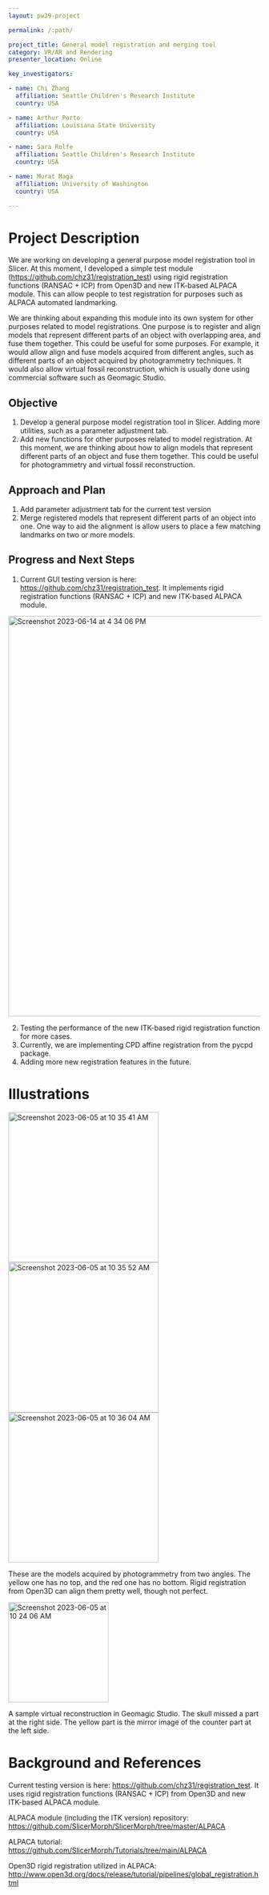 ```yaml
---
layout: pw39-project

permalink: /:path/

project_title: General model registration and merging tool
category: VR/AR and Rendering
presenter_location: Online

key_investigators:

- name: Chi Zhang
  affiliation: Seattle Children's Research Institute
  country: USA

- name: Arthur Porto
  affiliation: Louisiana State University
  country: USA

- name: Sara Rolfe
  affiliation: Seattle Children's Research Institute
  country: USA

- name: Murat Maga
  affiliation: University of Washington
  country: USA

---
```


# Project Description

<!-- Add a short paragraph describing the project. -->

We are working on developing a general purpose model registration tool in Slicer. At this moment, I developed a simple test module (<https://github.com/chz31/registration_test>) using rigid registration functions (RANSAC + ICP) from Open3D and new ITK-based ALPACA module. This can allow people to test registration for purposes such as ALPACA automated landmarking.

We are thinking about expanding this module into its own system for other purposes related to model registrations. One purpose is to register and align models that represent different parts of an object with overlapping area, and fuse them together. This could be useful for some purposes. For example, it would allow align and fuse models acquired from different angles, such as different parts of an object acquired by photogrammetry techniques. It would also allow virtual fossil reconstruction, which is usually done using commercial software such as Geomagic Studio.

## Objective

<!-- Describe here WHAT you would like to achieve (what you will have as end result). -->

1.  Develop a general purpose model registration tool in Slicer. Adding more utilities, such as a parameter adjustment tab.
2.  Add new functions for other purposes related to model registration. At this moment, we are thinking about how to align models that represent different parts of an object and fuse them together. This could be useful for photogrammetry and virtual fossil reconstruction.

## Approach and Plan

<!-- Describe here HOW you would like to achieve the objectives stated above. -->

1.  Add parameter adjustment tab for the current test version
2.  Merge registered models that represent different parts of an object into one. One way to aid the alignment is allow users to place a few matching landmarks on two or more models.

## Progress and Next Steps

<!-- Update this section as you make progress, describing of what you have ACTUALLY DONE.
     If there are specific steps that you could not complete then you can describe them here, too. -->

1.  Current GUI testing version is here: <https://github.com/chz31/registration_test>. It implements rigid registration functions (RANSAC + ICP) and new ITK-based ALPACA module.
<img width="800" alt="Screenshot 2023-06-14 at 4 34 06 PM" src="https://github.com/NA-MIC/ProjectWeek/assets/80793828/f31caab3-353f-4839-b442-108a2b6ac4ea">

  
2.  Testing the performance of the new ITK-based rigid registration function for more cases.
3.  Currently, we are implementing CPD affine registration from the pycpd package.
4.  Adding more new registration features in the future. 

# Illustrations

<!-- Add pictures and links to videos that demonstrate what has been accomplished. -->
<img width="300" alt="Screenshot 2023-06-05 at 10 35 41 AM" src="https://github.com/NA-MIC/ProjectWeek/assets/80793828/2fd7031d-4ca0-4751-9fcb-6a05a748e717">
<img width="300" alt="Screenshot 2023-06-05 at 10 35 52 AM" src="https://github.com/NA-MIC/ProjectWeek/assets/80793828/886bb276-9581-4a9d-be69-cf612fe581c6">

<img width="300" alt="Screenshot 2023-06-05 at 10 36 04 AM" src="https://github.com/NA-MIC/ProjectWeek/assets/80793828/6f042c1d-b19b-4a63-bbd5-7c5a305f34cb">


These are the models acquired by photogrammetry from two angles. The yellow one has no top, and the red one has no bottom. Rigid registration from Open3D can align them pretty well, though not perfect.

<img width="200" alt="Screenshot 2023-06-05 at 10 24 06 AM" src="https://github.com/NA-MIC/ProjectWeek/assets/80793828/967330ef-67ef-411e-8da3-98584f62f479">

A sample virtual reconstruction in Geomagic Studio. The skull missed a part at the right side. The yellow part is the mirror image of the counter part at the left side.

# Background and References

<!-- If you developed any software, include link to the source code repository.
     If possible, also add links to sample data, and to any relevant publications. -->

Current testing version is here: <https://github.com/chz31/registration_test>. It uses rigid registration functions (RANSAC + ICP) from Open3D and new ITK-based ALPACA module.

ALPACA module (including the ITK version) repository: <https://github.com/SlicerMorph/SlicerMorph/tree/master/ALPACA>

ALPACA tutorial: <https://github.com/SlicerMorph/Tutorials/tree/main/ALPACA>

Open3D rigid registration utilized in ALPACA: <http://www.open3d.org/docs/release/tutorial/pipelines/global_registration.html>
